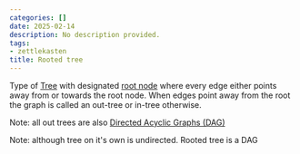 ```yaml
---
categories: []
date: 2025-02-14
description: No description provided.
tags:
- zettlekasten
title: Rooted tree
---
```


Type of [Tree](Tree.md) with designated [root node](root%20node) where every edge either points away from or towards the root node. When edges point away from the root the graph is called an out-tree or in-tree otherwise.

Note: all out trees are also [Directed Acyclic Graphs (DAG)](Directed%20Acyclic%20Graphs%20(DAG).md)

Note: although tree on it's own is undirected. Rooted tree is a DAG